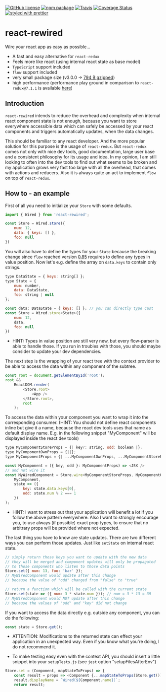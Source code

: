 [![GitHub license][license-image]][license-url]
[![npm package][npm-image]][npm-url]
[![Travis][build-image]][build-url]
[![Coverage Status][coveralls-image]][coveralls-url]
[![styled with prettier][prettier-image]][prettier-url]

# react-rewired

Wire your react app as easy as possible...

- A fast and easy alternative for `react-redux`
- Feels more like react (using internal react state as base model)
- `TypeScript` support included
- `flow` support included
- very small package size (v3.0.0 -> [794 B gzipped](https://bundlephobia.com/result?p=react-rewired@3.0.0))
- high performance (performance play ground in comparison to `react-redux@7.1.1` is available [here](https://fdc-viktor-luft.github.io/react-rewired/performance/))

## Introduction

`react-rewired` intends to reduce the overhead and complexity when internal
react component state is not enough, because you want to store everywhere
accessible data which can safely be accessed by your react components
and triggers automatically updates, when the data changes.

This should be familiar to any react developer. And the more popular solution
for this purpose is the usage of `react-redux`. But `react-redux` comes not
only with nice dev tools, good documentation, large user base and a consistent
philosophy for its usage and idea. In my opinion, I am still looking to often
into the dev tools to find out what seems to be broken and my application grows
very fast too large with all the overhead, that comes with actions and reducers.
Also it is always quite an act to implement `flow` on top of `react-redux`.

## How to - an example
First of all you need to initialize your `Store` with some defaults.
```js
import { Wired } from 'react-rewired';

const Store = Wired.store({
    num: 12,
    data: { keys: [] },
    foo: null
})
```
You will also have to define the types for your `State` because the
breaking change since `flow` reached version [0.85](https://github.com/facebook/flow/releases/tag/v0.85.0)
requires to define any types in value position.
Now let's e.g. define the array on `data.keys` to contain only strings.
```js
type DataState = { keys: string[] };
type State = {
    num: number,
    data: DataState,
    foo: string | null
};

const data: DataState = { keys: [] }; // you can directly type cast
const Store = Wired.store<State>({
    num: 12,
    data,
    foo: null
})
```
- HINT: Types in value position are still very new, but every flow-parser
is able to handle those. If you run in troubles with those, you should
maybe consider to update your dev dependencies.

The next step is the wrapping of your react tree with the context provider
to be able to access the data within any component of the subtree.
```js
const root = document.getElementById('root');
root &&
    ReactDOM.render(
        <Store.root>
            <App />
        </Store.root>,
        root
    );
```
To access the data within your component you want to wrap it into the
corresponding consumer. (HINT: You should not define react components
inline but give it a name, because the react dev tools uses that name as
default display name. E.g. in the following snippet "MyComponent" will
be displayed inside the react dev tools)
```js
type MyComponentStoreProps = {| key?: string, odd: boolean |};
type MyComponentOwnProps = {||};
type MyComponentProps = {| ...MyComponentOwnProps, ...MyComponentStoreProps |};

const MyComponent = ({ key, odd }: MyComponentProps) => <JSX />
// and not wire it
const MyWiredComponent = Store.wire<MyComponentStoreProps, MyComponentOwnProps>(
    MyComponent,
    state => ({
        key: state.data.keys[0],
        odd: state.num % 2 === 1
    })
);
```
- HINT: I want to stress out that your application will benefit a lot if
you follow the above pattern everywhere. Also I want to strongly encourage
you, to use always (if possible) exact prop types, to ensure that no arbitrary
props will be provided where not expected.

The last thing you have to know are state updates. There are two different ways you
can perform those updates. Just like `setState` on internal react state.
```js
// simply return those keys you want to update with the new data
// they will be merged and component updates will only be propagated
// to those components who listen to those data points
Store.set({ num: 13, foo: 'bar' });
// MyWiredComponent would update after this change
// because the value of "odd" changed from "false" to "true"

// return a function which will be called with the current state
Store.set(state => ({ num: 3 * state.num })); // num = 3 * 13 = 39
// MyWiredComponent would NOT update after this change
// because the values of "odd" and "key" did not change
```
If you want to access the data directly e.g. outside any component, you can
do the following:
```js
const state = Store.get();
```
- ATTENTION: Modifications to the returned state can effect your application in
             an unexpected way. Even if you know what you're doing, I do not recommend it.

- To make testing easy even with the context API, you should insert a little snippet into your `setupTests.js`
  (see `jest` option "setupFilesAfterEnv")
```js
Store.set = (Component, mapStateToProps) => {
    const result = props => <Component {...mapStateToProps(Store.get())} {...props} />;
    result.displayName = `Wired(${Component.name})`;
    return result;
```

[license-image]: https://img.shields.io/badge/license-MIT-blue.svg
[license-url]: https://github.com/fdc-viktor-luft/react-rewired/blob/master/LICENSE
[npm-image]: https://img.shields.io/npm/v/react-rewired.svg?style=flat-square
[npm-url]: https://www.npmjs.org/package/react-rewired
[build-image]: https://img.shields.io/travis/fdc-viktor-luft/react-rewired/master.svg?style=flat-square
[build-url]: https://travis-ci.org/fdc-viktor-luft/react-rewired
[coveralls-image]: https://coveralls.io/repos/github/fdc-viktor-luft/react-rewired/badge.svg?branch=master
[coveralls-url]: https://coveralls.io/github/fdc-viktor-luft/react-rewired?branch=master
[prettier-image]: https://img.shields.io/badge/styled_with-prettier-ff69b4.svg
[prettier-url]: https://github.com/prettier/prettier
